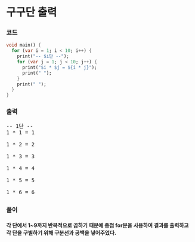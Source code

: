 # 구구단 출력
### 코드
```dart
void main() {
  for (var i = 1; i < 10; i++) {
    print("-- $i단 --");
    for (var j = 1; j < 10; j++) {
      print("$i * $j = ${i * j}");
      print(" ");
    }
    print(" ");
  }
}
```
### 출력
<pre style="max-height: 200px; overflow-y: scroll;">
-- 1단 --
1 * 1 = 1
 
1 * 2 = 2
 
1 * 3 = 3
 
1 * 4 = 4
 
1 * 5 = 5
 
1 * 6 = 6
 
1 * 7 = 7
 
1 * 8 = 8
 
1 * 9 = 9
 
 
-- 2단 --
2 * 1 = 2
 
2 * 2 = 4
 
2 * 3 = 6
 
2 * 4 = 8
 
2 * 5 = 10
 
2 * 6 = 12
 
2 * 7 = 14
 
2 * 8 = 16
 
2 * 9 = 18
 
 
-- 3단 --
3 * 1 = 3
 
3 * 2 = 6
 
3 * 3 = 9
 
3 * 4 = 12
 
3 * 5 = 15
 
3 * 6 = 18
 
3 * 7 = 21
 
3 * 8 = 24
 
3 * 9 = 27
 
 
-- 4단 --
4 * 1 = 4
 
4 * 2 = 8
 
4 * 3 = 12
 
4 * 4 = 16
 
4 * 5 = 20
 
4 * 6 = 24
 
4 * 7 = 28
 
4 * 8 = 32
 
4 * 9 = 36
 
 
-- 5단 --
5 * 1 = 5
 
5 * 2 = 10
 
5 * 3 = 15
 
5 * 4 = 20
 
5 * 5 = 25
 
5 * 6 = 30
 
5 * 7 = 35
 
5 * 8 = 40
 
5 * 9 = 45
 
 
-- 6단 --
6 * 1 = 6
 
6 * 2 = 12
 
6 * 3 = 18
 
6 * 4 = 24
 
6 * 5 = 30
 
6 * 6 = 36
 
6 * 7 = 42
 
6 * 8 = 48
 
6 * 9 = 54
 
 
-- 7단 --
7 * 1 = 7
 
7 * 2 = 14
 
7 * 3 = 21
 
7 * 4 = 28
 
7 * 5 = 35
 
7 * 6 = 42
 
7 * 7 = 49
 
7 * 8 = 56
 
7 * 9 = 63
 
 
-- 8단 --
8 * 1 = 8
 
8 * 2 = 16
 
8 * 3 = 24
 
8 * 4 = 32
 
8 * 5 = 40
 
8 * 6 = 48
 
8 * 7 = 56
 
8 * 8 = 64
 
8 * 9 = 72
 
 
-- 9단 --
9 * 1 = 9
 
9 * 2 = 18
 
9 * 3 = 27
 
9 * 4 = 36
 
9 * 5 = 45
 
9 * 6 = 54
 
9 * 7 = 63
 
9 * 8 = 72
 
9 * 9 = 81
</pre>

### 풀이
#### 각 단에서 1~9까지 반복적으로 곱하기 때문에 중첩 for문을 사용하여 결과를 출력하고 각 단을 구별하기 위해 구분선과 공백을 넣어주었다.
